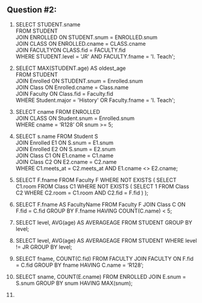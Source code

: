 ## Question #2:
1. SELECT STUDENT.sname  
   FROM STUDENT  
   JOIN ENROLLED ON STUDENT.snum = ENROLLED.snum   
   JOIN CLASS ON ENROLLED.cname = CLASS.cname  
   JOIN FACULTYON CLASS.fid = FACULTY.fid  
   WHERE STUDENT.level = 'JR' AND FACULTY.fname = 'I. Teach';   

2.  SELECT MAX(STUDENT.age) AS oldest_age   
   FROM STUDENT  
   JOIN Enrolled ON STUDENT.snum = Enrolled.snum  
   JOIN Class ON Enrolled.cname = Class.name  
   JOIN Faculty ON Class.fid = Faculty.fid  
   WHERE Student.major = 'History' OR Faculty.fname = 'I. Teach';  

3. SELECT cname FROM ENROLLED  
   JOIN CLASS ON Student.snum = Enrolled.snum  
   WHERE cname = ‘R128’ OR snum >= 5;  

4. SELECT s.name FROM Student S  
   JOIN Enrolled E1 ON S.snum = E1.snum  
   JOIN Enrolled E2 ON S.snum = E2.snum  
   JOIN Class C1 ON E1.cname = C1.name  
   JOIN Class C2 ON E2.cname = C2.name    
   WHERE C1.meets_at = C2.meets_at AND E1.cname <> E2.cname;  

5. SELECT F.fname
   FROM Faculty F
   WHERE NOT EXISTS (
       SELECT C1.room
       FROM Class C1
       WHERE NOT EXISTS (
           SELECT 1
           FROM Class C2
           WHERE C2.room = C1.room
           AND C2.fid = F.fid
       )
   );

6. SELECT F.fname AS FacultyName
   FROM Faculty F
   JOIN Class C ON F.fid = C.fid
   GROUP BY F.fname
   HAVING COUNT(C.name) < 5;

7. SELECT level, AVG(age) AS AVERAGEAGE
   FROM STUDENT
   GROUP BY level;

8. SELECT level, AVG(age) AS AVERAGEAGE
   FROM STUDENT
   WHERE level != JR
   GROUP BY level;

9. SELECT fname, COUNT(C.fid)
   FROM FACULTY
   JOIN FACULTY ON F.fid = C.fid
   GROUP BY fname
   HAVING C.name = ‘R128’;

10. SELECT sname, COUNT(E.cname)
    FROM ENROLLED
    JOIN E.snum = S.snum
    GROUP BY snum
    HAVING MAX(snum);

11. 
